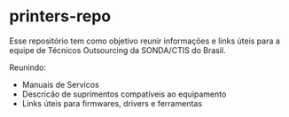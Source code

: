 # printers-repo
Esse repositório tem como objetivo reunir informações e links úteis para a equipe de Técnicos Outsourcing da SONDA/CTIS do Brasil.

Reunindo:

- Manuais de Servicos
- Descricão de suprimentos compatíveis ao equipamento
- Links úteis para firmwares, drivers e ferramentas
